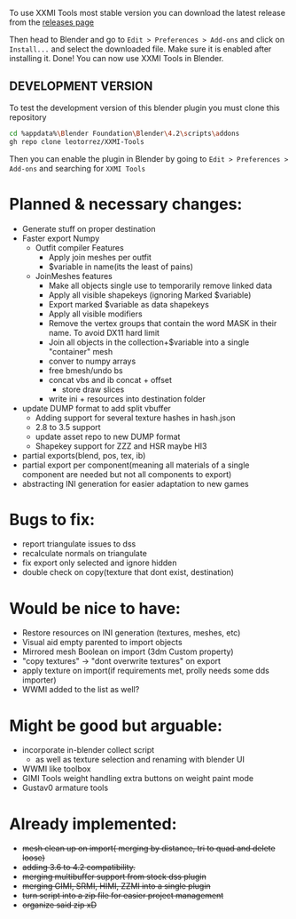 To use XXMI Tools most stable version you can download the latest release from the [releases page](https://github.com/leotorrez/XXMI-Tools/releases)

Then head to Blender and go to `Edit > Preferences > Add-ons` and click on `Install...` and select the downloaded file.
Make sure it is enabled after installing it.
Done! You can now use XXMI Tools in Blender.

## DEVELOPMENT VERSION

To test the development version of this blender plugin you must clone this repository

```bash
cd %appdata%\Blender Foundation\Blender\4.2\scripts\addons
gh repo clone leotorrez/XXMI-Tools
```

Then you can enable the plugin in Blender by going to `Edit > Preferences > Add-ons` and searching for `XXMI Tools`

# Planned & necessary changes:
- Generate stuff on proper destination
- Faster export Numpy
    - Outfit compiler Features
        - Apply join meshes per outfit
        - $variable in name(its the least of pains)
    - JoinMeshes features
        - Make all objects single use to temporarily remove linked data
        - Apply all visible shapekeys (ignoring Marked $variable)
        - Export marked $variable as data shapekeys
        - Apply all visible modifiers
        - Remove the vertex groups that contain the word MASK in their name. To avoid DX11 hard limit
        - Join all objects in the collection+$variable into a single "container" mesh
        - conver to numpy arrays
        - free bmesh/undo bs
        - concat vbs and ib concat + offset
            - store draw slices
        - write ini + resources into destination folder
- update DUMP format to add split vbuffer
    - Adding support for several texture hashes in hash.json
    - 2.8 to 3.5 support
    - update asset repo to new DUMP format
    - Shapekey support for ZZZ and HSR maybe HI3
- partial exports(blend, pos, tex, ib)
- partial export per component(meaning all materials of a single component are needed but not all components to export)
- abstracting INI generation for easier adaptation to new games

# Bugs to fix:
- report triangulate issues to dss
- recalculate normals on triangulate
- fix export only selected and ignore hidden
- double check on copy(texture that dont exist, destination)

# Would be nice to have:
- Restore resources on INI generation (textures, meshes, etc)
- Visual aid empty parented to import objects
- Mirrored mesh Boolean on import (3dm Custom property)
- "copy textures" -> "dont overwrite textures" on export
- apply texture on import(if requirements met, prolly needs some dds importer)
- WWMI added to the list as well?

# Might be good but arguable:
- incorporate in-blender collect script
    - as well as texture selection and renaming with blender UI
- WWMI like toolbox
- GIMI Tools weight handling extra buttons on weight paint mode
- Gustav0 armature tools


# Already implemented:
- ~~mesh clean up on import( merging by distance, tri to quad and delete loose)~~
- ~~adding 3.6 to 4.2 compatibility.~~
- ~~merging multibuffer support from stock dss plugin~~
- ~~merging GIMI, SRMI, HIMI, ZZMI into a single plugin~~
- ~~turn script into a zip file for easier project management~~
- ~~organize said zip xD~~